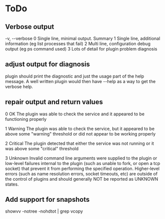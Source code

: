 # ToDo

## Verbose output
 -v, --verbose
 0 Single line, minimal output. Summary 
 1 Single line, additional information (eg list processes that fail) 
 2 Multi line, configuration debug output (eg ps command used) 
 3 Lots of detail for plugin problem diagnosis

## adjust output for diagnosis 
plugin should print the diagnostic and just the usage part of the help message. A well written plugin would then have --help as a way to get the verbose help.

## repair output and return values
0 OK The plugin was able to check the service and it appeared to be functioning properly

1 Warning The plugin was able to check the service, but it appeared to be above some "warning" threshold or did not appear to be working properly

2 Critical The plugin detected that either the service was not running or it was above some "critical" threshold

3 Unknown Invalid command line arguments were supplied to the plugin or low-level failures internal to the plugin (such as unable to fork, or open a tcp socket) that prevent it from performing the specified operation. Higher-level errors (such as name resolution errors, socket timeouts, etc) are outside of the control of plugins and should generally NOT be reported as UNKNOWN states.

## Add support for snapshots
showvv -notree -nohdtot | grep vcopy
